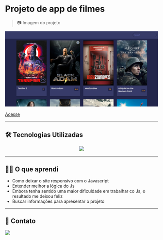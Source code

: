 # Projeto de app de filmes

> 📷 Imagem do projeto

 ![preview](./.github/preview.png)

 [Acesse](https://prdsilva80.github.io/app-filme/)

---

## 🛠️ Tecnologias Utilizadas

<p align="center">
  <a href="https://skillicons.dev">
    <img src="https://skillicons.dev/icons?i=vscode,html,css,js,git,github" />
  </a>
</p>

---

## 👨‍🎓 O que aprendi

- Como deixar o site responsivo com o Javascript
- Entender melhor a lógica do Js
- Embora tenha sentido uma maior dificuldade em trabalhar co Js, o resultado me deixou feliz
- Buscar informações para apresentar o projeto

---

## 📧 Contato

 <a href = "mailto:probertos717@gmail.com"><img src="https://img.shields.io/badge/Gmail-D14836?style=for-the-badge&logo=gmail&logoColor=white" target="_blank">
